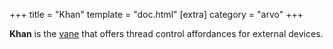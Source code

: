 +++
title = "Khan"
template = "doc.html"
[extra]
category = "arvo"
+++

**Khan** is the [vane](/reference/glossary/vane) that offers thread control
affordances for external devices.
